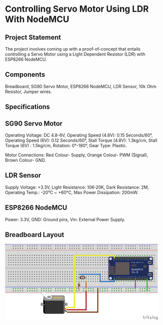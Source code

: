 # Controlling Servo Motor Using LDR With NodeMCU

## Project Statement

The project involves coming up with a proof-of-concept that entails controlling a Servo Motor using a Light Dependent Resistor (LDR) with ESP8266 NodeMCU.

## Components

Breadboard, SG90 Servo Motor, ESP8266 NodeMCU, LDR Sensor, 10k Ohm Resistor, Jumper wires.

## Specifications

## SG90 Servo Motor

Operating Voltage: DC 4.8-6V,
Operating Speed (4.8V): 0.15 Seconds/60°,
Operating Speed (6V): 0.12 Seconds/60°,
Stall Torque (4.8V): 1.3kg/cm,
Stall Torque (6V) : 1.5kg/cm,
Rotation: 0°-180°,
Gear Type: Plastic.

Motor Connections:
Red Colour- Supply,
Orange Colour- PWM (Signal),
Brown Colour- GND.

## LDR Sensor

Supply Voltage: +3.3V,
Light Resistance: 10K-20K,
Dark Resistance: 2M,
Operating Temp.: -20°C ~ +60°C,
Max Power Dissipation: 200mW.

## ESP8266 NodeMCU

Power: 3.3V,
GND: Ground pins,
Vin: External Power Supply.

## Breadboard Layout
![Breadboard layout](Fritzing/Controlling%20SG90%20with%20LDR%20and%20NodeMCU_bb.png)
